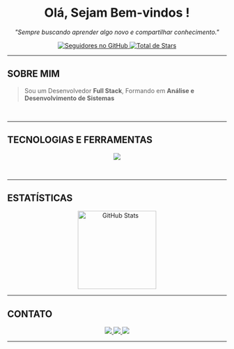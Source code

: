 <h1 align="center">Olá, Sejam Bem-vindos !</h1>
<p align="center"><i>"Sempre buscando aprender algo novo e compartilhar conhecimento."</i></p>

<p align="center">
  <a href="https://github.com/FranciscoCleiton-Dev">
    <img src="https://img.shields.io/github/followers/FranciscoCleiton-Dev?label=Seguidores&style=social" alt="Seguidores no GitHub" />
  </a>
  <a href="https://github.com/FranciscoCleiton-Dev?tab=repositories">
    <img src="https://img.shields.io/github/stars/FranciscoCleiton-Dev?affiliations=OWNER%2CCOLLABORATOR&style=social" alt="Total de Stars" />
  </a>
</p>

---

## SOBRE MIM
> Sou um Desenvolvedor **Full Stack**, Formando em **Análise e Desenvolvimento de Sistemas**

<br>

---


## TECNOLOGIAS E FERRAMENTAS
<p align="center">
  <img src="https://skillicons.dev/icons?i=js,html,css" />
</p>
<br>

---

## ESTATÍSTICAS
<p align="center">
  <img height="180em" src="https://github-readme-stats.vercel.app/api?username=FranciscoCleiton-Dev&show_icons=true&theme=tokyonight" alt="GitHub Stats"/>
</p>

---

## CONTATO
<p align="center">
  <a href="https://www.linkedin.com/in/cleitonsousadev" target="_blank">
    <img src="https://img.shields.io/badge/LinkedIn-0A66C2?style=for-the-badge&logo=linkedin&logoColor=white" />
  </a>
  <a href="mailto:fccleitonfs.329@gmail.com">
    <img src="https://img.shields.io/badge/Email-D14836?style=for-the-badge&logo=gmail&logoColor=white" />
  </a>
  <a href="https://github.com/FranciscoCleiton-Dev">
    <img src="https://img.shields.io/badge/GitHub-171515?style=for-the-badge&logo=github&logoColor=white" />
  </a>
</p>

---


